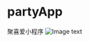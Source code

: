 # partyApp
聚喜爱小程序
![Image text](https://camo.githubusercontent.com/41839a56c2f2f0bdda2031dfc20101d417e7f5cc40c58fd16e5491868f7cdead/68747470733a2f2f7770696d672e77616c6c7374636e2e636f6d2f65636335336134322d643739622d343265322d383835322d3531323662383130613463382e737667)